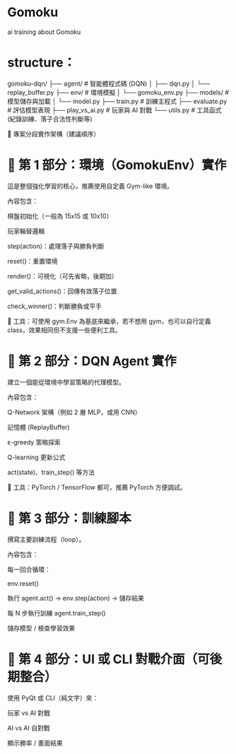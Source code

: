# Gomoku
ai training about Gomoku

# structure：
gomoku-dqn/
├── agent/                 # 智能體程式碼 (DQN)
│   ├── dqn.py
│   └── replay_buffer.py
├── env/                   # 環境模擬
│   └── gomoku_env.py
├── models/                # 模型儲存與加載
│   └── model.py
├── train.py               # 訓練主程式
├── evaluate.py            # 評估模型表現
├── play_vs_ai.py          # 玩家與 AI 對戰
└── utils.py               # 工具函式 (紀錄訓練、落子合法性判斷等)

🧩 專案分段實作架構（建議順序）
# 🔹 第 1 部分：環境（GomokuEnv）實作
這是整個強化學習的核心，推薦使用自定義 Gym-like 環境。

內容包含：

棋盤初始化（一般為 15x15 或 10x10）

玩家輪替邏輯

step(action)：處理落子與勝負判斷

reset()：重置環境

render()：可視化（可先省略，後期加）

get_valid_actions()：回傳有效落子位置

check_winner()：判斷勝負或平手

🔧 工具：可使用 gym.Env 為基底來繼承，若不想用 gym，也可以自行定義 class，效果相同但不支援一些便利工具。

# 🔹 第 2 部分：DQN Agent 實作
建立一個能從環境中學習策略的代理模型。

內容包含：

Q-Network 架構（例如 2 層 MLP，或用 CNN）

記憶體 (ReplayBuffer)

ε-greedy 策略探索

Q-learning 更新公式

act(state)、train_step() 等方法

🔧 工具：PyTorch / TensorFlow 都可，推薦 PyTorch 方便調試。

# 🔹 第 3 部分：訓練腳本
撰寫主要訓練流程（loop）。

內容包含：

每一回合循環：

env.reset()

執行 agent.act() → env.step(action) → 儲存結果

每 N 步執行訓練 agent.train_step()

儲存模型 / 檢查學習效果

# 🔹 第 4 部分：UI 或 CLI 對戰介面（可後期整合）
使用 PyQt 或 CLI（純文字）來：

玩家 vs AI 對戰

AI vs AI 自對戰

顯示勝率 / 畫面結果